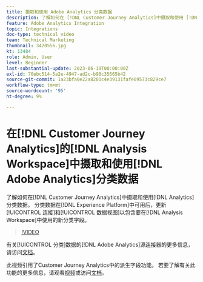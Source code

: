 ```yaml
---
title: 摄取和使用 Adobe Analytics 分类数据
description: 了解如何在 [!DNL Customer Journey Analytics]中摄取和使用 [!DNL Adobe Analytics] 分类数据。
feature: Adobe Analytics Integration
topic: Integrations
doc-type: technical video
team: Technical Marketing
thumbnail: 3420556.jpg
kt: 13484
role: Admin, User
level: Beginner
last-substantial-update: 2023-06-19T00:00:00Z
exl-id: 70ebc514-5a2e-4947-ad2c-b90c35665b42
source-git-commit: 1a23bfa0e22a8201c4e39131fafe09573c829ce7
workflow-type: tm+mt
source-wordcount: '95'
ht-degree: 9%

---
```


# 在[!DNL Customer Journey Analytics]的[!DNL Analysis Workspace]中摄取和使用[!DNL Adobe Analytics]分类数据

了解如何在[!DNL Customer Journey Analytics]中摄取和使用[!DNL Analytics]分类数据。 分类数据在[!DNL Experience Platform]中可用后，更新[!UICONTROL 连接]和[!UICONTROL 数据视图]以包含要在[!DNL Analysis Workspace]中使用的新分类字段。 

>[!VIDEO](https://video.tv.adobe.com/v/3420556/?quality=12&learn=on)

有关[!UICONTROL 分类]数据的[!DNL Adobe Analytics]源连接器的更多信息，请访问[文档](https://experienceleague.adobe.com/docs/experience-platform/sources/ui-tutorials/create/adobe-applications/classifications.html?lang=zh-Hans)。

此视频引用了Customer Journey Analytics中的派生字段功能。 若要了解有关此功能的更多信息，请观看[视频](https://experienceleague.adobe.com/docs/customer-journey-analytics-learn/tutorials/data-views/derived-fields-in-cja.html?lang=zh-Hans)或访问[文档](https://experienceleague.adobe.com/docs/analytics-platform/using/cja-dataviews/derived-fields.html?lang=zh-Hans)。
